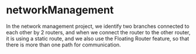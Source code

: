 # networkManagement
In the network management project, we identify two branches connected to each other by 2 routers, and when we connect the router to the other router, it is using a static route, and we also use the Floating Router feature, so that there is more than one path for communication.
